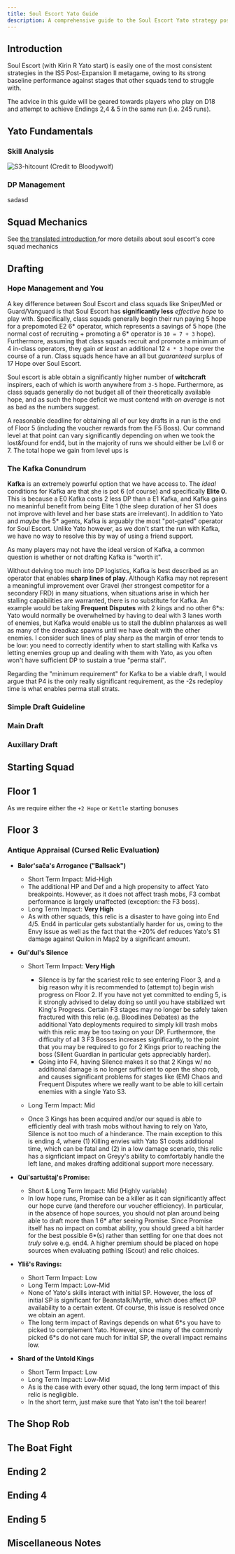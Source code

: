 ```yaml
---
title: Soul Escort Yato Guide
description: A comprehensive guide to the Soul Escort Yato strategy post IS5 DLC2, covering the fundamentals and advanced strategy.
---
```



## Introduction
Soul Escort (with Kirin R Yato start) is easily one of the most consistent strategies in the IS5 Post-Expansion II metagame, owing to its strong baseline performance against stages that other squads tend to struggle with.
<!-- Expand the hook -->
The advice in this guide will be geared towards players who play on D18 and attempt to achieve Endings 2,4 & 5 in the same run (i.e. 245 runs).


## Yato Fundamentals
### Skill Analysis
![S3-hitcount](/guides/is5-sarkaz/soul-escort-yato/yato-s3-hitcount.png)
(Credit to Bloodywolf)
### DP Management 
sadasd

## Squad Mechanics
See <a href="/is5-sarkaz/yato-soul-escort-guide">the translated introduction </a> for more details about soul escort's core squad mechanics
## Drafting

### Hope Management and You
A key difference between Soul Escort and class squads like Sniper/Med or Guard/Vanguard is that Soul Escort has **significantly less** *effective hope* to play with. Specifically, class squads generally begin their run paying 5 hope for a prepomoted E2 6* operator, which represents a savings of 5 hope (the normal cost of recruiting + promoting a 6* operator is `10 = 7 + 3` hope). Furthermore, assuming that class squads recruit and promote a minimum of 4 in-class operators, they gain *at least* an additional 12 `4 * 3` hope over the course of a run. Class squads hence have an all but *guaranteed* surplus of 17 Hope over Soul Escort.

Soul escort is able obtain a significantly higher number of **witchcraft** inspirers, each of which is worth anywhere from `3-5` hope. Furthermore, as class squads generally do not budget all of their theoretically available hope, and as such the hope deficit we must contend with *on average* is not as bad as the numbers suggest.

A reasonable deadline for obtaining all of our key drafts in a run is the end of Floor 5 (including the voucher rewards from the F5 Boss). Our command level at that point can vary significantly depending on when we took the lost&found for end4, but in the majority of runs we should either be Lvl 6 or 7. The total hope we gain from level ups is 

### The Kafka Conundrum
**Kafka** is an extremely powerful option that we have access to. The *ideal* conditions for Kafka are that she is pot 6 (of course) and specifically **Elite 0**. This is because a E0 Kafka costs 2 less DP than a E1 Kafka, and Kafka gains no meaninful benefit from being Elite 1 (the sleep duration of her S1 does not improve with level and her base stats are irrelevant). In addition to Yato and *maybe* the 5* agents, Kafka is arguably the most "pot-gated" operator for Soul Escort. Unlike Yato however, as we don't start the run with Kafka, we have no way to resolve this by way of using a friend support.

As many players may not have the ideal version of Kafka, a common question is whether or not drafting Kafka is "worth it".

Without delving too much into DP logistics, Kafka is best described as an operator that enables **sharp lines of play**. Although Kafka may not represent a meaningful improvement over Gravel (her strongest competitor for a secondary FRD) in many situations, when situations arise in which her stalling capabilities are warranted, there is no substitute for Kafka. 
An example would be taking **Frequent Disputes** with 2 kings and no other 6*s: Yato would normally be overwhelmed by having to deal with 3 lanes worth of enemies, but Kafka would enable us to stall the dublinn phalanxes as well as many of the dreadkaz spawns until we have dealt with the other enemies.
I consider such lines of play sharp as the margin of error tends to be low: you need to correctly identify when to start stalling with Kafka vs letting enemies group up and dealing with them with Yato, as you often won't have sufficient DP to sustain a true "perma stall".

Regarding the "minimum requirement" for Kafka to be a viable draft, I would argue that P4 is the only really significant requirement, as the -2s redeploy time is what enables perma stall strats.

### Simple Draft Guideline
<!-- TODO: Insert Tier List with "Pick 2-3", "Pick if above are unavailable", "Pick if hand is obtained/you are desparate" -->

### Main Draft

### Auxillary Draft

## Starting Squad
## Floor 1 
As we require either the `+2 Hope` or `Kettle` starting bonuses
## Floor 3

### Antique Appraisal (Cursed Relic Evaluation)
- **Balor'sača's Arrogance ("Ballsack")**
   - Short Term Impact: Mid-High
    - The additional HP and Def and a high propensity to affect Yato breakpoints. However, as it does not affect trash mobs, F3 combat performance is largely unaffected (exception: the F3 boss).
   - Long Term Impact: **Very High**
    - As with other squads, this relic is a disaster to have going into End 4/5. End4 in particular gets substantially harder for us, owing to the Envy issue as well as the fact that the +20% def reduces Yato's S1 damage against Quilon in Map2 by a significant amount.
    <!-- TODO: Calculate the relevant numbers -->

- **Gul'dul's Silence**
   - Short Term Impact: **Very High**
        - Silence is by far the scariest relic to see entering Floor 3, and a big reason why it is recommended to (attempt to) begin wish progress on Floor 2. If you have not yet committed to ending 5, is it strongly advised to delay doing so until you have stabilized wrt King's Progress. Certain F3 stages may no longer be safely taken fractured with this relic (e.g. Bloodlines Debates) as the additional Yato deployments required to simply kill trash mobs with this relic may be too taxing on your DP. Furthermore, the difficulty of all 3 F3 Bosses increases significantly, to the point that you may be required to go for 2 Kings prior to reaching the boss (Silent Guardian in particular gets appreciably harder). 
        - Going into F4, having Silence makes it so that 2 Kings w/ no additional damage is no longer sufficient to open the shop rob, and causes significant problems for stages like (EM) Chaos and Frequent Disputes where we really want to be able to kill certain enemies with a single Yato S3.
    
   - Long Term Impact: Mid
    - Once 3 Kings has been acquired and/or our squad is able to efficiently deal with trash mobs without having to rely on Yato,
    Silence is not too much of a hinderance. The main exception to this is ending 4, where (1) Killing envies with Yato S1 costs additional time, which can be fatal and (2) in a low damage scenario, this relic has a signficiant impact on Greyy's ability to comfortably handle the left lane, and makes drafting additional support more necessary.

- **Qui'sartuštaj's Promise:**
   - Short & Long Term Impact: Mid (Highly variable)
    - In low hope runs, Promise can be a killer as it can significantly affect our hope curve (and therefore our voucher efficiency). In particular, in the absence of hope sources, you should not plan around being able to draft more than 1 6* after seeing Promise. Since Promise itself has no impact on combat ability, you should greed a bit harder for the best possible 6*(s) rather than settling for one that does not *truly* solve e.g. end4. A higher premium should be placed on hope sources when evaluating pathing (Scout) and relic choices.

- **Yliš's Ravings:**
    - Short Term Impact: Low
    - Long Term Impact: Low-Mid
    - None of Yato's skills interact with initial SP. However, the loss of initial SP is significant for Beanstalk/Myrtle, which does affect DP availability to a certain extent. Of course, this issue is resolved once we obtain an agent.
    - The long term impact of Ravings depends on what 6*s you have to picked to complement Yato. However, since many of the commonly picked 6\*s do not care much for initial SP, the overall impact remains low.

- **Shard of the Untold Kings**
    - Short Term Impact: Low
    - Long Term Impact: Low-Mid
    - As is the case with every other squad, the long term impact of this relic is negligible.
    - In the short term, just make sure that Yato isn't the toil bearer!
   
<!-- TODO: Mention SHORT TERM and LONG TERM impact, + how it affects wish anxiety + specific things to keep track of-->
## The Shop Rob
## The Boat Fight

## Ending 2
<!-- TODO: Integrate Die Alive Guide (eventually) -->
## Ending 4

## Ending 5

## Miscellaneous Notes


